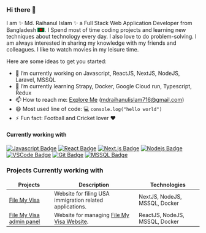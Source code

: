 ### Hi there 👋


I am ✨ Md. Raihanul Islam ✨ a Full Stack Web Application Developer from  Bangladesh <img src="assets/bangladesh.png" width="18"/>. I Spend most of time coding projects and learning new techniques about technology every day. I also love to do problem-solving. I am always interested in sharing my knowledge with my friends and colleagues. I like to watch movies in my leisure time. 

Here are some ideas to get you started:

- 🔭 I’m currently working on Javascript, ReactJS, NextJS, NodeJS, Laravel, MSSQL
- 🌱 I’m currently learning Strapy, Docker, Google Cloud run, Typescript, Redux
- 📫 How to reach me: <a href="https://mdraihan.netlify.app/">Explore Me</a> (mdraihanulislam716@gmail.com)
- 😄 Most used line of code: :computer:  `console.log("hello world")`
- ⚡ Fun fact: Football and Cricket lover :hearts: &emsp;
 <!--
[![Typescript Badge](https://img.shields.io/badge/-Typescript-007acc?style=for-the-badge&labelColor=black&logo=typescript&logoColor=007acc)](#)
[![Express.js Badge](https://img.shields.io/badge/Express.js-000000?style=for-the-badge&logo=express&logoColor=white)](#) [![MongoDB Badge](https://img.shields.io/badge/MongoDB-4EA94B?style=for-the-badge&logo=mongodb&logoColor=white)](#) [![GraphQL Badge](https://img.shields.io/badge/-GraphQl-e535ab?style=for-the-badge&labelColor=black&logo=node.js&logoColor=e535ab)](#) [![SASS Badge](https://img.shields.io/badge/Sass-CC6699?style=for-the-badge&logo=sass&logoColor=white)](#) [![Tailwind Badge](https://img.shields.io/badge/Tailwind%20CSS-092749?style=for-the-badge&logo=tailwindcss&logoColor=06B6D4&labelColor=000000)](#)
<img src="https://img.shields.io/badge/.NET-5C2D91?style=flat&logo=.net&logoColor=white" />
<img src="https://img.shields.io/badge/Angular-DD0031?style=flat&logo=angular&logoColor=white" /> 
<img src="https://img.shields.io/badge/ReactJs-0FAAFF?style=flat&logo=react&logoColor=white" />
<img src="https://img.shields.io/badge/Laravel-E34F26?style=flat&logo=laravel&logoColor=white" /> 
<img src="https://img.shields.io/badge/WordPress-3498DB?style=flat&logo=wordpress&logoColor=white" /> 

<img src="https://img.shields.io/badge/Bootstrap-563D7C?style=flat&logo=bootstrap&logoColor=white" />
<img src="https://img.shields.io/badge/MUI-0FAAFF?style=flat&logo=mui&logoColor=white"/>
<img src="https://img.shields.io/badge/Tailwind-3498DB?style=flat&logo=tailwindcss&logoColor=white"/>
<img src="https://img.shields.io/badge/jQuery-0769AD?style=flat&logo=jquery&logoColor=white" />

<img src="https://img.shields.io/badge/Microsoft_SQL_Server-CC2927?style=flat&logo=microsoft-sql-server&logoColor=white" />
<img src="https://img.shields.io/badge/MySQL-00000F?style=flat&logo=mysql&logoColor=white" />
<img src="https://img.shields.io/badge/MongoDB-023430?style=flat&logo=mongodb&logoColor=white" />

<img src="https://img.shields.io/badge/C%23-239120?style=flat&logo=c-sharp&logoColor=white" />
<img src="https://img.shields.io/badge/C%2B%2B-00599C?style=flat&logo=c%2B%2B&logoColor=white" />
<img src="https://img.shields.io/badge/Java-ED8B00?style=flat&logo=java&logoColor=white" />
<img src="https://img.shields.io/badge/JavaScript-F7DF1E?style=flat&logo=javascript&logoColor=black" />
<img src="https://img.shields.io/badge/TypeScript-007ACC?style=flat&logo=typescript&logoColor=white" />
<img src="https://img.shields.io/badge/HTML5-E34F26?style=flat&logo=html5&logoColor=white" />
<img src="https://img.shields.io/badge/CSS3-1572B6?style=flat&logo=css3&logoColor=white" />
<img src="https://img.shields.io/badge/PHP-777BB4?style=flat&logo=php&logoColor=white" />

<img src="https://img.shields.io/badge/Git-F05032?style=flat&logo=git&logoColor=white" />
<img src="https://img.shields.io/badge/Visual Studio Code-2CA5E0?style=flat&logo=visual-studio-code&logoColor=white"/>
<img src="https://img.shields.io/badge/Visual Studio-777BB4?style=flat&logo=visual-studio&logoColor=white"/>
<img src="https://img.shields.io/badge/PhpStorm-D545F1?style=flat&logo=phpstorm&logoColor=white"/>
-->
#### Currently working with

[![Javascript Badge](https://img.shields.io/badge/-Javascript-F0DB4F?style=for-the-badge&labelColor=black&logo=javascript&logoColor=F0DB4F)](#)  [![React Badge](https://img.shields.io/badge/-React-61DBFB?style=for-the-badge&labelColor=black&logo=react&logoColor=61DBFB)](#) [![Next.js Badge](https://img.shields.io/badge/next.js-000000?style=for-the-badge&logo=nextdotjs&logoColor=white)](#) [![Nodejs Badge](https://img.shields.io/badge/-Nodejs-3C873A?style=for-the-badge&labelColor=black&logo=node.js&logoColor=3C873A)](#)  [![VSCode Badge](https://img.shields.io/badge/Visual_Studio-5C2D91?style=for-the-badge&logo=visual%20studio&logoColor=white)](#) [![Git Badge](https://img.shields.io/badge/Git-F05032?style=for-the-badge&logo=git&logoColor=white)](#)
[![MSSQL Badge](https://img.shields.io/badge/Microsoft_SQL_Server-CC2927?style=for-the-badge&logo=git&logoColor=white)](#)


### Projects Currently working with

<table>
  <thead align="center">
    <tr border: none;>
      <td><b>Projects</b></td>
      <td><b>Description</b></td>
     <td><b>Technologies</b></td>
    </tr>
  </thead>
  <tbody>
    <tr>
      <td><a href="https://www.filemyvisa.com/" target="_blank">File My Visa</a></td>
      <td>Website for filing USA immigration related applications.</td>
     <td>NextJS, NodeJS, MSSQL, Docker</td>
    </tr>
   <tr>
      <td><a href="https://admin.filemyvisa.com/" target="_blank">File My Visa admin panel</a></td>
      <td>Website for managing <a href="https://www.filemyvisa.com/" target="_blank">File My Visa Website</a>.</td>
     <td>ReactJS, NodeJS, MSSQL, Docker</td>
    </tr>
  </tbody>
</table>
